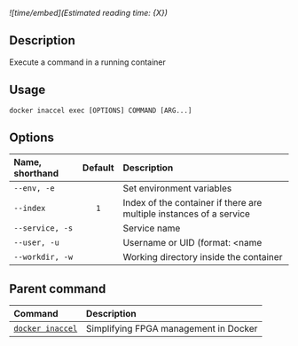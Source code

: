 *![time/embed](Estimated reading time: {X})*

## Description

Execute a command in a running container

## Usage

```text
docker inaccel exec [OPTIONS] COMMAND [ARG...]
```

## Options

| Name, shorthand        | Default | Description                                                         |
| :--------------------- | :-----: | :------------------------------------------------------------------ |
| ` --env, -e `          |         | Set environment variables                                           |
| ` --index `            | ` 1 `   | Index of the container if there are multiple instances of a service |
| ` --service, -s `      |         | Service name                                                        |
| ` --user, -u `         |         | Username or UID (format: <name|uid>[:<group|gid>])                  |
| ` --workdir, -w `      |         | Working directory inside the container                              |

## Parent command

| Command                        | Description                           |
| :----------------------------- | :------------------------------------ |
| [` docker inaccel `](index.md) | Simplifying FPGA management in Docker |
